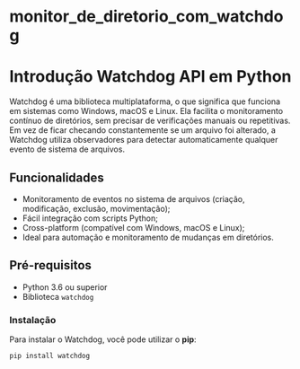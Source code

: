 # monitor_de_diretorio_com_watchdog

# Introdução Watchdog API em Python


Watchdog é uma biblioteca multiplataforma, o que significa que funciona em sistemas como Windows, macOS e Linux. Ela facilita o monitoramento contínuo de diretórios, sem precisar de verificações manuais ou repetitivas. Em vez de ficar checando constantemente se um arquivo foi alterado, a Watchdog utiliza observadores para detectar automaticamente qualquer evento de sistema de arquivos.


## Funcionalidades

- Monitoramento de eventos no sistema de arquivos (criação, modificação, exclusão, movimentação);
- Fácil integração com scripts Python;
- Cross-platform (compatível com Windows, macOS e Linux);
- Ideal para automação e monitoramento de mudanças em diretórios.

## Pré-requisitos

- Python 3.6 ou superior
- Biblioteca `watchdog`

### Instalação

Para instalar o Watchdog, você pode utilizar o **pip**:

```bash
pip install watchdog
